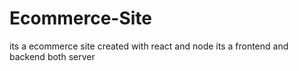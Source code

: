 # Ecommerce-Site
its a ecommerce site created with react and node its a frontend and backend both server
